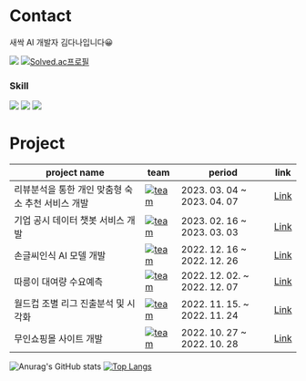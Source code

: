 # Contact
새싹 AI 개발자 김다나입니다😀  
  
<a href="mailto:danakkii22@gmail.com"><img src="https://img.shields.io/badge/danakkii22@gmail.com-EA4335?style=flat-square&logo=Gmail&logoColor=white&link=mailto:danakkii22@gmail.com"/></a>
[![Solved.ac프로필](http://mazassumnida.wtf/api/mini/generate_badge?boj=danaaa18)](https://solved.ac/danaaa18)

### Skill
<img src="https://img.shields.io/badge/Python-3776AB?style=flat&logo=python&logoColor=white">
<img src="https://img.shields.io/badge/Java-007396?style=flat&logo=OpenJDK&logoColor=white"/>
<img src="https://img.shields.io/badge/AWS-FF9900?style=flat&logo=amazonec2&logoColor=white"/>

# Project
|project name|team|period|link|
|------|---|---|---|
|리뷰분석을 통한 개인 맞춤형 숙소 추천 서비스 개발|[![team](https://img.shields.io/badge/team-red?style=flat&logo=Java&logoColor=white)](https://img.shields.io/badge/-team-red)|2023. 03. 04 ~ 2023. 04. 07|[Link](https://github.com/danakkii/project/tree/main/%EB%A6%AC%EB%B7%B0%EB%B6%84%EC%84%9D%EC%9D%84%20%ED%86%B5%ED%95%9C%20%EA%B0%9C%EC%9D%B8%20%EB%A7%9E%EC%B6%A4%ED%98%95%20%EC%88%99%EC%86%8C%20%EC%B6%94%EC%B2%9C%20%EC%84%9C%EB%B9%84%EC%8A%A4%20%EA%B0%9C%EB%B0%9C)|
|기업 공시 데이터 챗봇 서비스 개발|[![team](https://img.shields.io/badge/team-red?style=flat&logo=Java&logoColor=white)](https://img.shields.io/badge/-team-red)|2023. 02. 16 ~ 2023. 03. 03|[Link](https://github.com/danakkii/project/tree/main/%EA%B8%B0%EC%97%85%20%EA%B3%B5%EC%8B%9C%20%EB%8D%B0%EC%9D%B4%ED%84%B0%20%EC%B1%97%EB%B4%87%20%EC%84%9C%EB%B9%84%EC%8A%A4%20%EA%B0%9C%EB%B0%9C)|
|손글씨인식 AI 모델 개발|[![team](https://img.shields.io/badge/team-red?style=flat&logo=Java&logoColor=white)](https://img.shields.io/badge/-team-red)|2022. 12. 16 ~ 2022. 12. 26|[Link](https://github.com/danakkii/project/tree/main/%EA%B8%B0%EC%97%85%20%EA%B3%B5%EC%8B%9C%20%EB%8D%B0%EC%9D%B4%ED%84%B0%20%EC%B1%97%EB%B4%87%20%EC%84%9C%EB%B9%84%EC%8A%A4%20%EA%B0%9C%EB%B0%9C)|
|따릉이 대여량 수요예측|[![team](https://img.shields.io/badge/team-red?style=flat&logo=Java&logoColor=white)](https://img.shields.io/badge/-team-red)|2022. 12. 02. ~ 2022. 12. 07 |[Link](https://github.com/danakkii/project/tree/main/%EB%94%B0%EB%A6%89%EC%9D%B4%20%EB%8C%80%EC%97%AC%EB%9F%89%20%EC%88%98%EC%9A%94%EC%98%88%EC%B8%A1)|
|월드컵 조별 리그 진출분석 및 시각화|[![team](https://img.shields.io/badge/team-red?style=flat&logo=Java&logoColor=white)](https://img.shields.io/badge/-team-red)|2022. 11. 15. ~ 2022. 11. 24 |[Link](https://github.com/danakkii/project/tree/main/%EC%9B%94%EB%93%9C%EC%BB%B5%20%EC%A1%B0%EB%B3%84%20%EB%A6%AC%EA%B7%B8%20%EC%A7%84%EC%B6%9C%EB%B6%84%EC%84%9D%20%EB%B0%8F%20%EC%8B%9C%EA%B0%81%ED%99%94)|
|무인쇼핑몰 사이트 개발|[![team](https://img.shields.io/badge/solo-blue?style=flat&logo=Java&logoColor=white)](https://img.shields.io/badge/-solo-blue)|2022. 10. 27 ~ 2022. 10. 28|[Link](https://github.com/danakkii/project/tree/main/%EB%AC%B4%EC%9D%B8%EC%87%BC%ED%95%91%EB%AA%B0%20%EC%82%AC%EC%9D%B4%ED%8A%B8%20%EA%B0%9C%EB%B0%9C)|



![Anurag's GitHub stats](https://github-readme-stats.vercel.app/api?username=danakkii&show_icons=true&theme=dark)
[![Top Langs](https://github-readme-stats.vercel.app/api/top-langs/?username=danakkii&layout=compact)](https://github.com/anuraghazra/github-readme-stats)
